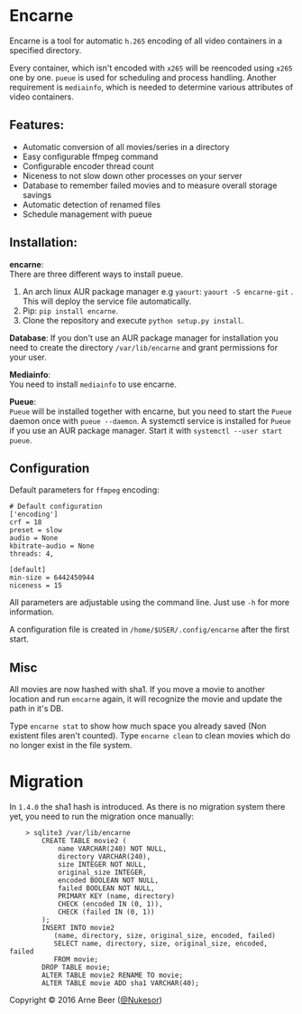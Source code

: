 # Encarne

Encarne is a tool for automatic `h.265` encoding of all video containers in a specified directory.

Every container, which isn't encoded with `x265` will be reencoded using `x265` one by one.
`pueue` is used for scheduling and process handling.
Another requirement is `mediainfo`, which is needed to determine various attributes of video containers.

## Features:

- Automatic conversion of all movies/series in a directory
- Easy configurable ffmpeg command
- Configurable encoder thread count
- Niceness to not slow down other processes on your server
- Database to remember failed movies and to measure overall storage savings
- Automatic detection of renamed files
- Schedule management with pueue

## Installation:

**encarne**:  
There are three different ways to install pueue.

1. An arch linux AUR package manager e.g `yaourt`: `yaourt -S encarne-git` . This will deploy the service file automatically.
2. Pip: `pip install encarne`.
3. Clone the repository and execute `python setup.py install`.

**Database**:
If you don't use an AUR package manager for installation you need to create the directory `/var/lib/encarne` and grant permissions for your user.

**Mediainfo**:  
You need to install `mediainfo` to use encarne.

**Pueue**:  
`Pueue` will be installed together with encarne, but you need to start the `Pueue` daemon once with `pueue --daemon`. A systemctl service is installed for `Pueue` if you use an AUR package manager. Start it with `systemctl --user start pueue`.


## Configuration

Default parameters for `ffmpeg` encoding:

    # Default configuration
    ['encoding']
    crf = 18
    preset = slow
    audio = None
    kbitrate-audio = None
    threads: 4,

    [default]
    min-size = 6442450944
    niceness = 15

All parameters are adjustable using the command line. Just use `-h` for more information.

A configuration file is created in `/home/$USER/.config/encarne` after the first start.


## Misc

All movies are now hashed with sha1.
If you move a movie to another location and run `encarne` again, it will recognize the movie and update the path in it's DB.

Type `encarne stat` to show how much space you already saved (Non existent files aren't counted).
Type `encarne clean` to clean movies which do no longer exist in the file system.

# Migration
In `1.4.0` the sha1 hash is introduced. As there is no migration system there yet, you need to run the migration once manually:

        > sqlite3 /var/lib/encarne
            CREATE TABLE movie2 (
                name VARCHAR(240) NOT NULL,
                directory VARCHAR(240),
                size INTEGER NOT NULL,
                original_size INTEGER,
                encoded BOOLEAN NOT NULL,
                failed BOOLEAN NOT NULL,
                PRIMARY KEY (name, directory)
                CHECK (encoded IN (0, 1)),
                CHECK (failed IN (0, 1))
            );
            INSERT INTO movie2
               (name, directory, size, original_size, encoded, failed)
               SELECT name, directory, size, original_size, encoded, failed
               FROM movie;
            DROP TABLE movie;
            ALTER TABLE movie2 RENAME TO movie;
            ALTER TABLE movie ADD sha1 VARCHAR(40);


Copyright &copy; 2016 Arne Beer ([@Nukesor](https://github.com/Nukesor))
